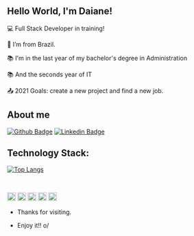 
<!--
**DaianeFeliciano/DaianeFeliciano** is a ✨ _special_ ✨ repository because its `README.md` (this file) appears on your GitHub profile.

Here are some ideas to get you started:

- 🔭 I’m currently working on ...
- 🌱 I’m currently learning ...
- 👯 I’m looking to collaborate on ...
- 🤔 I’m looking for help with ...
- 💬 Ask me about ...
- 📫 How to reach me: ...
- 😄 Pronouns: ...
- ⚡ Fun fact: ...
-->

## Hello World, I'm Daiane!

 

:computer: Full Stack Developer in training!

:house_with_garden: I’m from Brazil.

:books: I'm in the last year of my bachelor's degree in Administration

:books: And the seconds year of IT

:outbox_tray: 2021 Goals: create a new project and find a new job.


## About me 



[![Github Badge](https://img.shields.io/badge/-Github-000?style=flat-square&logo=Github&logoColor=white&link=https://github.com/DaianeFeliciano)](https://github.com/DaianeFeliciano)
[![Linkedin Badge](https://img.shields.io/badge/-LinkedIn-blue?style=flat-square&logo=Linkedin&logoColor=white&link=https://www.linkedin.com/in/daiane-santana-268a93208/)](https://www.linkedin.com/in/daiane-santana-268a93208/)
<!--
![Anurag's GitHub stats](https://github-readme-stats.vercel.app/api?username=DaianeFeliciano&theme=dark&show_icons=true) -->

## Technology Stack:

[![Top Langs](https://github-readme-stats.vercel.app/api/top-langs/?username=DaianeFeliciano&layout=compact)](https://github.com/anuraghazra/github-readme-stats)

<br>

<code><img height="20" src="https://img.shields.io/badge/Java-ED8B00?style=for-the-badge&logo=java&logoColor=white"></code>
<code><img height="20" src="https://img.shields.io/badge/Spring-6DB33F?style=for-the-badge&logo=spring&logoColor=white"></code>
<code><img height="20" src="https://img.shields.io/badge/Python-3776AB?style=for-the-badge&logo=python&logoColor=white"></code>
<code><img height="20" src="https://img.shields.io/badge/MySQL-00000F?style=for-the-badge&logo=mysql&logoColor=white"></code>
<code><img height="20" src="https://img.shields.io/badge/Git-F05032?style=for-the-badge&logo=git&logoColor=white"></code>





- Thanks for visiting.

- Enjoy it!! o/
